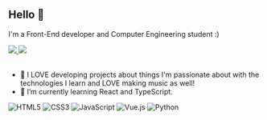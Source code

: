 <!---
- 👋 Hi, I’m @chapacais
- 👀 I’m interested in ...
- 🌱 I’m currently learning ...
- 💞️ I’m looking to collaborate on ...
- 📫 How to reach me ...


chapacais/chapacais is a ✨ special ✨ repository because its `README.md` (this file) appears on your GitHub profile.
You can click the Preview link to take a look at your changes.
--->

## Hello 👋

I'm a Front-End developer and Computer Engineering student :)

<a href="https://www.linkedin.com/in/pedro-chapacais/" target="_blank">
  <img src="https://img.shields.io/badge/LinkedIn-0077B5?style=flat&logo=linkedin&logoColor=white">
</a>
<a href="mailto:pedro.flch@gmail.com" target="_blank">
  <img src="https://img.shields.io/badge/Gmail-D14836?style=flat&logo=gmail&logoColor=white">
</a>

<br>
<br>

- 👀 I LOVE developing projects about things I'm passionate about with the technologies I learn and LOVE making music as well!
- 🌱 I’m currently learning React and TypeScript.

![HTML5](https://img.shields.io/badge/HTML5-E34F26?style=flat&logo=html5&logoColor=white)
![CSS3](https://img.shields.io/badge/CSS3-1572B6?style=flat&logo=css3&logoColor=white)
![JavaScript](https://img.shields.io/badge/JavaScript-F7DF1E?style=flat&logo=javascript&logoColor=black)
![Vue.js](https://img.shields.io/badge/Vue.js-35495E?style=flat&logo=vue.js&logoColor=4FC08D)
![Python](https://img.shields.io/badge/Python-14354C?style=flat&logo=python&logoColor=white)
